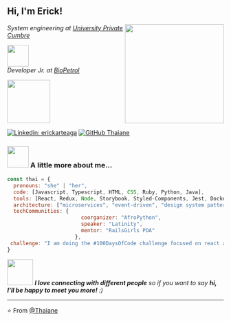 <h2> Hi, I'm Erick!</h2>

<img align='right' src="[]()" width="230">

<p><em>System engineering at <a href="https://cumbre.edu.bo/" target="_blank">University Private Cumbre</a>
  <p></p>
  <p></p>
  <img src="https://ml6vnoiiarqy.i.optimole.com/XkMHlS0-eFEUQvMn/w:auto/h:auto/q:90/https://cumbre.edu.bo/wp-content/uploads/2020/09/logo-color.png" width="50">
  </br>Developer Jr. at <a href="http://www.biopetrol.com.bo/">BioPetrol</a> 
  <p></p>
  <p></p>
  <img src="http://www.biopetrol.com.bo/img/logo.png" width="100"> 
</em></p>

[![Linkedin: erickarteaga](https://img.shields.io/badge/-thaianebraga-blue?style=flat-square&logo=Linkedin&logoColor=white&link=https://www.linkedin.com/in/thaianebraga/)]((https://www.linkedin.com/in/maicolerickarteaga/))
[![GitHub Thaiane](https://img.shields.io/github/followers/thaiane?label=follow&style=social)](https://github.com/Thaiane)


### <img src="[[https://media.giphy.com/media/VgCDAzcKvsR6OM0uWg/giphy.gif](https://media4.giphy.com/media/qgQUggAC3Pfv687qPC/giphy.gif?cid=ecf05e474r1iy5uebnyj4o0ov6mhzzl7irlnvt2j387luqmw&rid=giphy.gif)](https://media4.giphy.com/media/qgQUggAC3Pfv687qPC/giphy.gif?cid=ecf05e474r1iy5uebnyj4o0ov6mhzzl7irlnvt2j387luqmw&rid=giphy.gif)" width="50"> A little more about me...  

```javascript
const thai = {
  pronouns: "she" | "her",
  code: [Javascript, Typescript, HTML, CSS, Ruby, Python, Java],
  tools: [React, Redux, Node, Storybook, Styled-Components, Jest, Docker],
  architecture: ["microservices", "event-driven", "design system pattern"],
  techCommunities: {
                        coorganizer: "AfroPython",
                        speaker: "Latinity",
                        mentor: "RailsGirls POA"
                      },
 challenge: "I am doing the #100DaysOfCode challenge focused on react and typescript"
}
```

<img src="https://media.giphy.com/media/LnQjpWaON8nhr21vNW/giphy.gif" width="60"> <em><b>I love connecting with different people</b> so if you want to say <b>hi, I'll be happy to meet you more!</b> :)</em>

---

⭐️ From [@Thaiane](https://github.com/Thaiane)
